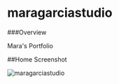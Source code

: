 # maragarciastudio

###Overview

Mara's Portfolio

##Home Screenshot

![maragarciastudio](https://user-images.githubusercontent.com/79578822/136937630-77313e75-cb66-48c5-b51a-391db559f1b5.png)
